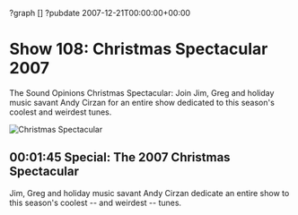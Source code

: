 ?graph []
?pubdate 2007-12-21T00:00:00+00:00

# Show 108: Christmas Spectacular 2007
The Sound Opinions Christmas Spectacular: Join Jim, Greg and holiday music savant Andy Cirzan for an entire show dedicated to this season's coolest and weirdest tunes.

![Christmas Spectacular](http://static.soundopinions.org/images/andycirzan.jpg)

## 00:01:45 Special: The 2007 Christmas Spectacular
Jim, Greg and holiday music savant Andy Cirzan dedicate an entire show to this season's coolest -- and weirdest -- tunes.